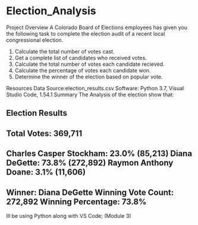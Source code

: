 # Election_Analysis
Project Overview
A Colorado Board of Elections employees has given you the following task to complete the 
election audit of a recent local congressional election.
  1. Calculate the total number of votes cast.
  2. Get a complete list of candidates who received votes.
  3. Calculate the total number of votes each candidate recieved.
  4. Calculate the percentage of votes each candidate won.
  5. Determine the winner of the election based on popular vote.
 
 Resources
          Data Source:election_results.csv
          Software: Python 3.7, Visual Studio Code, 1.54.1
 Summary
 The Analysis of the election show that:
 
 Election Results
 -------------------------
   Total Votes: 369,711
-------------------------
Charles Casper Stockham: 23.0% (85,213)
Diana DeGette: 73.8% (272,892)
Raymon Anthony Doane: 3.1% (11,606)
-------------------------
Winner: Diana DeGette
Winning Vote Count: 272,892
Winning Percentage: 73.8%
-------------------------


Ill be using Python along with VS Code; (Module 3)
